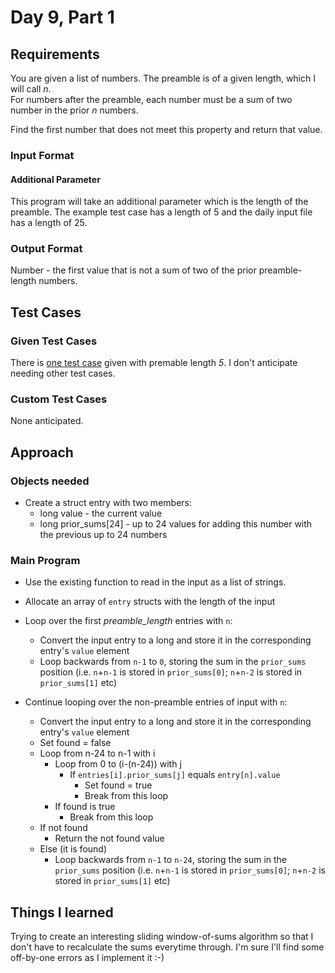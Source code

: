 # Day 9, Part 1 #

## Requirements ##

You are given a list of numbers. The preamble is of a given length, which I will call *n*.  
For numbers after the preamble, each number must be a sum of two number in the prior *n* numbers.

Find the first number that does not meet this property and return that value.

### Input Format ###

#### Additional Parameter ####

This program will take an additional parameter which is the length of the preamble. The example test case has a length of 5 and the daily input file has a length of 25.

### Output Format ###

Number - the first value that is not a sum of two of the prior preamble-length numbers.

## Test Cases ##

### Given Test Cases ###

There is [one test case](../data/test_cases/day9_test1.txt) given with premable length *5*. I don't anticipate needing other test cases.

### Custom Test Cases ###

None anticipated.

## Approach ##

### Objects needed ###
* Create a struct entry with two members:
    * long value - the current value
    * long prior_sums[24] - up to 24 values for adding this number with the previous up to 24 numbers

### Main Program ###

* Use the existing function to read in the input as a list of strings.

* Allocate an array of `entry` structs with the length of the input

* Loop over the first *preamble_length* entries with `n`:
    * Convert the input entry to a long and store it in the corresponding entry's `value` element
    * Loop backwards from `n-1` to `0`, storing the sum in the `prior_sums` position (i.e. `n`+`n-1` is stored in `prior_sums[0]`; `n`+`n-2` is stored in `prior_sums[1]` etc)

* Continue looping over the non-preamble entries of input with `n`:
    * Convert the input entry to a long and store it in the corresponding entry's `value` element
    * Set found = false
    * Loop from n-24 to n-1 with i
        * Loop from 0 to (i-(n-24)) with j
            * If `entries[i].prior_sums[j]` equals `entry[n].value`
                * Set found = true
                * Break from this loop
        * If found is true
            * Break from this loop
    * If not found
        * Return the not found value
    * Else (it is found)
        * Loop backwards from `n-1` to `n-24`, storing the sum in the `prior_sums` position (i.e. `n`+`n-1` is stored in `prior_sums[0]`; `n`+`n-2` is stored in `prior_sums[1]` etc)

## Things I learned ##

Trying to create an interesting sliding window-of-sums algorithm so that I don't have to recalculate the sums everytime through. I'm sure I'll find some off-by-one errors as I implement it :-)
